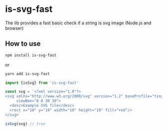 # is-svg-fast

The lib provides a fast basic check if a string is svg image (Node.js and
browser)

## How to use

```bash
npm install is-svg-fast
```
or
```bash
yarn add is-svg-fast
```

```js
import {isSvg} from 'is-svg-fast'

const svg = `<?xml version="1.0"?>
<svg xmlns="http://www.w3.org/2000/svg" version="1.2" baseProfile="tiny"
     viewBox="0 0 30 30">
  <desc>Example SVG file</desc>
  <rect x="10" y="10" width="10" height="10" fill="red"/>
</svg>`

isSvg(svg) // true
```
